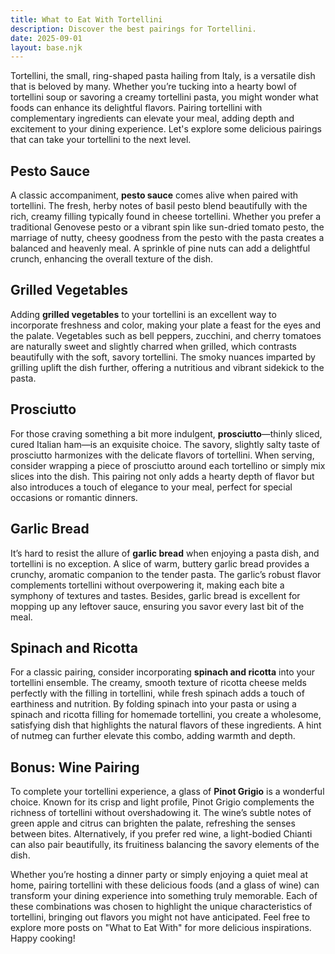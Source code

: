 ```yaml
---
title: What to Eat With Tortellini
description: Discover the best pairings for Tortellini.
date: 2025-09-01
layout: base.njk
---
```


Tortellini, the small, ring-shaped pasta hailing from Italy, is a versatile dish that is beloved by many. Whether you’re tucking into a hearty bowl of tortellini soup or savoring a creamy tortellini pasta, you might wonder what foods can enhance its delightful flavors. Pairing tortellini with complementary ingredients can elevate your meal, adding depth and excitement to your dining experience. Let's explore some delicious pairings that can take your tortellini to the next level.

## **Pesto Sauce**

A classic accompaniment, **pesto sauce** comes alive when paired with tortellini. The fresh, herby notes of basil pesto blend beautifully with the rich, creamy filling typically found in cheese tortellini. Whether you prefer a traditional Genovese pesto or a vibrant spin like sun-dried tomato pesto, the marriage of nutty, cheesy goodness from the pesto with the pasta creates a balanced and heavenly meal. A sprinkle of pine nuts can add a delightful crunch, enhancing the overall texture of the dish.

## **Grilled Vegetables**

Adding **grilled vegetables** to your tortellini is an excellent way to incorporate freshness and color, making your plate a feast for the eyes and the palate. Vegetables such as bell peppers, zucchini, and cherry tomatoes are naturally sweet and slightly charred when grilled, which contrasts beautifully with the soft, savory tortellini. The smoky nuances imparted by grilling uplift the dish further, offering a nutritious and vibrant sidekick to the pasta.

## **Prosciutto**

For those craving something a bit more indulgent, **prosciutto**—thinly sliced, cured Italian ham—is an exquisite choice. The savory, slightly salty taste of prosciutto harmonizes with the delicate flavors of tortellini. When serving, consider wrapping a piece of prosciutto around each tortellino or simply mix slices into the dish. This pairing not only adds a hearty depth of flavor but also introduces a touch of elegance to your meal, perfect for special occasions or romantic dinners.

## **Garlic Bread**

It’s hard to resist the allure of **garlic bread** when enjoying a pasta dish, and tortellini is no exception. A slice of warm, buttery garlic bread provides a crunchy, aromatic companion to the tender pasta. The garlic’s robust flavor complements tortellini without overpowering it, making each bite a symphony of textures and tastes. Besides, garlic bread is excellent for mopping up any leftover sauce, ensuring you savor every last bit of the meal.

## **Spinach and Ricotta**

For a classic pairing, consider incorporating **spinach and ricotta** into your tortellini ensemble. The creamy, smooth texture of ricotta cheese melds perfectly with the filling in tortellini, while fresh spinach adds a touch of earthiness and nutrition. By folding spinach into your pasta or using a spinach and ricotta filling for homemade tortellini, you create a wholesome, satisfying dish that highlights the natural flavors of these ingredients. A hint of nutmeg can further elevate this combo, adding warmth and depth.

## **Bonus: Wine Pairing**

To complete your tortellini experience, a glass of **Pinot Grigio** is a wonderful choice. Known for its crisp and light profile, Pinot Grigio complements the richness of tortellini without overshadowing it. The wine’s subtle notes of green apple and citrus can brighten the palate, refreshing the senses between bites. Alternatively, if you prefer red wine, a light-bodied Chianti can also pair beautifully, its fruitiness balancing the savory elements of the dish.

Whether you’re hosting a dinner party or simply enjoying a quiet meal at home, pairing tortellini with these delicious foods (and a glass of wine) can transform your dining experience into something truly memorable. Each of these combinations was chosen to highlight the unique characteristics of tortellini, bringing out flavors you might not have anticipated. Feel free to explore more posts on "What to Eat With" for more delicious inspirations. Happy cooking!